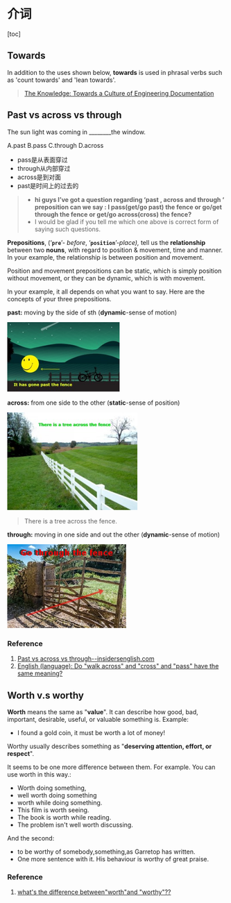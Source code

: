 # 介词

[toc]



## Towards

In addition to the uses shown below, **towards** is used in phrasal verbs such as 'count towards' and 'lean towards'.



> [The Knowledge: Towards a Culture of Engineering Documentation](https://www.usenix.org/conference/srecon16europe/program/presentation/macnamara)





## Past vs across vs through

The sun light was coming in ________the window.

A.past
B.pass
C.through
D.across



- pass是从表面穿过
- through从内部穿过
- across是到对面
- past是时间上的过去的



> - **hi guys I’ve got a question regarding ‘past , across and through ‘ preposition can we say : I pass(get/go past) the fence or go/get through the fence or get/go across(cross) the fence?**
> - I would be glad if you tell me which one above is correct form of saying such questions.



**Prepositions**, (‘**`pre`**’- *before*, ‘**`position`**’-*place),* tell us the **relationship** between two **nouns**, with regard to position & movement, time and manner. In your example, the relationship is between position and movement.

Position and movement prepositions can be static, which is simply position without movement, or they can be dynamic, which is with movement.

In your example, it all depends on what you want to say. Here are the concepts of your three prepositions.

**past:** moving by the side of sth (**dynamic**-sense of motion)

<img src="./img/past-the-fence.jpg" alt="prepositions" style="zoom:90%;" /> 

 

**across:** from one side to the other (**static**-sense of position)

<img src="./img/across.jpg" alt="prepositions" style="zoom:99%;" /> 

> There is a tree across the fence.



**through:** moving in one side and out the other (**dynamic**-sense of motion)

<img src="./img/through-the-fence.jpg" alt="img" style="zoom:90%;" /> 



### Reference

1. [Past vs across vs through--insidersenglish.com](https://insidersenglish.com/question/past-vs-across-vs-through/)
2. [English (language): Do "walk across" and "cross" and "pass" have the same meaning? ](https://www.quora.com/English-language-Do-walk-across-and-cross-and-pass-have-the-same-meaning-The-man-walked-across-crossed-passed-the-border)



## Worth v.s worthy



**Worth** means the same as "**value**". It can describe how good, bad, important, desirable, useful, or valuable something is. Example: 

- I found a gold coin, it must be worth a lot of money! 

Worthy usually describes something as "**deserving attention, effort, or respect**".



 It seems to be one more difference between them. For example. You can use worth in this way.:

- Worth doing something,
- well worth doing something
- worth while doing something. 
- This film is worth seeing. 
- The book is worth while reading. 
- The problem isn't well worth discussing.  

And the second:

- to be worthy of somebody,something,as Garretop has written. 
- One more sentence with it. His behaviour is worthy of great praise.



### Reference

1. [what's the difference between"worth"and "worthy"??](https://www.italki.com/post/question-84453)
